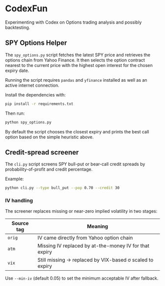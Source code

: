 # CodexFun

Experimenting with Codex on Options trading analysis and possibly backtesting.

## SPY Options Helper

The `spy_options.py` script fetches the latest SPY price and retrieves the
options chain from Yahoo Finance. It then selects the option contract
nearest to the current price with the highest open interest for the chosen
expiry date.

Running the script requires `pandas` and `yfinance` installed as well as an
active internet connection.

Install the dependencies with:

```bash
pip install -r requirements.txt
```

Then run:

```bash
python spy_options.py
```

By default the script chooses the closest expiry and prints the best call
option based on the simple heuristic above.

## Credit-spread screener

The `cli.py` script screens SPY bull-put or bear-call credit spreads by probability-of-profit and credit percentage.

Example:

```bash
python cli.py --type bull_put --pop 0.70 --credit 30
```

### IV handling
The screener replaces missing or near-zero implied volatility in two stages:

| Source tag | Meaning |
|------------|---------|
| `orig` | IV came directly from Yahoo option chain |
| `atm`  | Missing IV replaced by at-the-money IV for that expiry |
| `vix`  | Still missing → replaced by VIX-based σ scaled to expiry |

Use `--min-iv` (default 0.05) to set the minimum acceptable IV after fallback.


